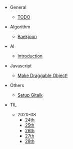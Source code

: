 - General
    - [TODO](/General/TODO.md)

- Algorithm
    - [Baekjoon](/Algorithm/Baekjoon/)
    <!-- - [SWEA](/Algorithm/SWEA) -->

- AI
    - [Introduction](/AI/Introduction.md)

- Javascript
    - [Make Draggable Object!](/Javascript/draggable.md?id=make-draggable-object)

- Others
    - [Setup Gitalk](/Others/gitalk)

- TIL
    - 2020-08
        - [24th](/TIL/2020-08/24.md)
        - [25th](/TIL/2020-08/25.md)
        - [26th](/TIL/2020-08/26.md)
        - [27th](/TIL/2020-08/27.md)
        - [28th](/TIL/2020-08/28.md)